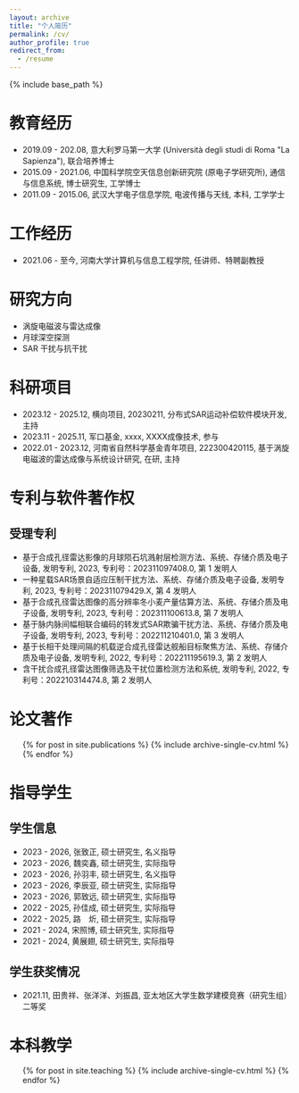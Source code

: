 ```yaml
---
layout: archive
title: "个人简历"
permalink: /cv/
author_profile: true
redirect_from:
  - /resume
---
```


{% include base_path %}

# 教育经历

- 2019.09 - 202.08, 意大利罗马第一大学 (Università degli studi di Roma "La Sapienza"), 联合培养博士 
- 2015.09 - 2021.06, 中国科学院空天信息创新研究院 (原电子学研究所), 通信与信息系统, 博士研究生, 工学博士
- 2011.09 - 2015.06, 武汉大学电子信息学院, 电波传播与天线, 本科, 工学学士
  

# 工作经历

- 2021.06 - 至今, 河南大学计算机与信息工程学院, 任讲师、特聘副教授


# 研究方向

- 涡旋电磁波与雷达成像
- 月球深空探测
- SAR 干扰与抗干扰

科研项目
======

- 2023.12 - 2025.12, 横向项目, 20230211, 分布式SAR运动补偿软件模块开发, 主持
- 2023.11 - 2025.11, 军口基金, xxxx, XXXX成像技术, 参与
- 2022.01 - 2023.12, 河南省自然科学基金青年项目, 222300420115, 基于涡旋电磁波的雷达成像与系统设计研究, 在研, 主持

专利与软件著作权
======

## 受理专利

- 基于合成孔径雷达影像的月球陨石坑溅射层检测方法、系统、存储介质及电子设备, 发明专利, 2023, 专利号：202311097408.0, 第 1 发明人
- 一种星载SAR场景自适应压制干扰方法、系统、存储介质及电子设备, 发明专利, 2023, 专利号：202311079429.X, 第 4 发明人
- 基于合成孔径雷达图像的高分辨率冬小麦产量估算方法、系统、存储介质及电子设备, 发明专利, 2023, 专利号：202311100613.8, 第 7 发明人
- 基于脉内脉间幅相联合编码的转发式SAR欺骗干扰方法、系统、存储介质及电子设备, 发明专利, 2023, 专利号：202211210401.0, 第 3 发明人
- 基于长相干处理间隔的机载逆合成孔径雷达舰船目标聚焦方法、系统、存储介质及电子设备, 发明专利, 2022, 专利号：202211195619.3, 第 2 发明人 
- 含干扰合成孔径雷达图像筛选及干扰位置检测方法和系统, 发明专利, 2022, 专利号：202210314474.8, 第 2 发明人



论文著作
======
  <ul>{% for post in site.publications %}
    {% include archive-single-cv.html %}
  {% endfor %}</ul>

  
# 指导学生

## 学生信息
- 2023 - 2026, 张致正, 硕士研究生, 名义指导
- 2023 - 2026, 魏奕鑫, 硕士研究生, 实际指导
- 2023 - 2026, 孙羽丰, 硕士研究生, 名义指导
- 2023 - 2026, 李辰亚, 硕士研究生, 实际指导
- 2023 - 2026, 郭致远, 硕士研究生, 实际指导
- 2022 - 2025, 孙佳成, 硕士研究生, 实际指导
- 2022 - 2025, 路　炘, 硕士研究生, 实际指导
- 2021 - 2024, 宋照博, 硕士研究生, 实际指导
- 2021 - 2024, 黄展翅, 硕士研究生, 实际指导


## 学生获奖情况
- 2021.11, 田贵祥、张洋洋、刘振昌, 亚太地区大学生数学建模竞赛（研究生组）二等奖
  
本科教学
======
  <ul>{% for post in site.teaching %}
    {% include archive-single-cv.html %}
  {% endfor %}</ul>
  

